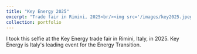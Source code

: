 ```yaml
---
title: "Key Energy 2025"
excerpt: "Trade fair in Rimini, 2025<br/><img src='/images/key2025.jpeg'>"
collection: portfolio
---
```


I took this selfie at the Key Energy trade fair in Rimini, Italy, in 2025. Key Energy is Italy's leading event for the Energy Transition.
